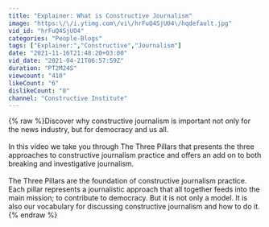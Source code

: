 ```yaml
---
title: "Explainer: What is Constructive Journalism"
image: "https:\/\/i.ytimg.com\/vi\/hrFuQ4SjUO4\/hqdefault.jpg"
vid_id: "hrFuQ4SjUO4"
categories: "People-Blogs"
tags: ["Explainer:","Constructive","Journalism"]
date: "2021-11-16T21:48:20+03:00"
vid_date: "2021-04-21T06:57:59Z"
duration: "PT2M24S"
viewcount: "410"
likeCount: "6"
dislikeCount: "0"
channel: "Constructive Institute"
---
```

{% raw %}Discover why constructive journalism is important not only for the news industry, but for democracy and us all. <br /><br />In this video we take you through The Three Pillars that presents the three approaches to constructive journalism practice and offers an add on to both breaking and investigative journalism.<br /><br />The Three Pillars are the foundation of constructive journalism practice. Each pillar represents a journalistic approach that all together feeds into the main mission; to contribute to democracy. But it is not only a model. It is also our vocabulary for discussing constructive journalism and how to do it.{% endraw %}
